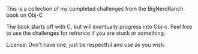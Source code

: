 This is a collection of my completed challenges from the BigNerdRanch book on Obj-C

The book starts off with C, but will eventually progress into Obj-c. 
Feel free to use the challenges for refrence if you are stuck or something.

License: Don't have one, just be respectful and use as you wish.
